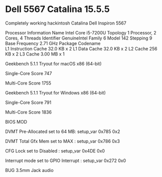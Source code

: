 # Dell 5567 Catalina 15.5.5
Completely working hackintosh Catalina Dell Inspiron 5567 

Processor Information
Name	Intel Core i5-7200U
Topology	1 Processor, 2 Cores, 4 Threads
Identifier	GenuineIntel Family 6 Model 142 Stepping 9
Base Frequency	2.71 GHz
Package	
Codename	
L1 Instruction Cache	32.0 KB x 2
L1 Data Cache	32.0 KB x 2
L2 Cache	256 KB x 2
L3 Cache	3.00 MB x 1

Geekbench 5.1.1 Tryout for macOS x86 (64-bit)              

Single-Core Score 747                                      

Multi-Core Score  1755                                     

Geekbench 5.1.1 Tryout for Windows x86 (64-bit)

Single-Core Score 791
 
Multi-Core Score  1836


BIOS MOD

DVMT Pre-Allocated
set to 64 MB: setup_var 0x785 0x2

DVMT Total Gfx Mem
set to MAX : setup_var 0x786 0x3

CFG Lock
set to Disabled : setup_var 0x4DE 0x0

Interrupt mode
set to GPIO Interrupt : setup_var 0x272 0x0

BUG
3.5mm Jack audio


